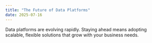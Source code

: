 ```yaml
---
title: "The Future of Data Platforms"
date: 2025-07-16
---
```


Data platforms are evolving rapidly. Staying ahead means adopting scalable, flexible solutions that grow with your business needs.
